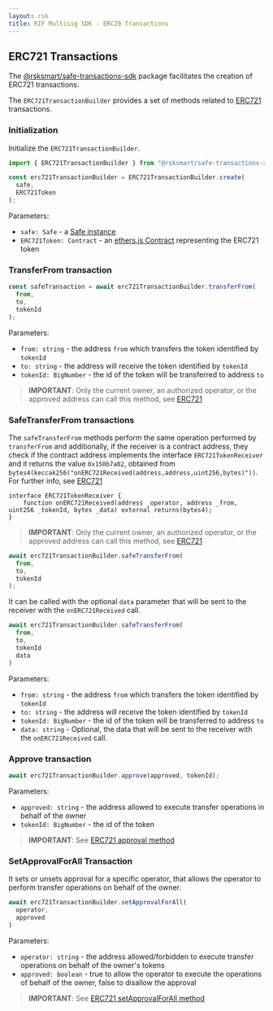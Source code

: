 ```yaml
---
layout: rsk
title: RIF Multisig SDK - ERC20 Transactions
---
```


## ERC721 Transactions

The [@rsksmart/safe-transactions-sdk](https://github.com/rsksmart/safe-transactions-sdk) package facilitates the creation of ERC721 transactions.

The `ERC721TransactionBuilder` provides a set of methods related to [ERC721](https://eips.ethereum.org/EIPS/eip-721) transactions.

### Initialization

Initialize the `ERC721TransactionBuilder`.

```ts
import { ERC721TransactionBuilder } from "@rsksmart/safe-transactions-sdk";

const erc721TransactionBuilder = ERC721TransactionBuilder.create(
  safe,
  ERC721Token
);
```

Parameters:

- `safe: Safe` - a [Safe instance](https://github.com/gnosis/safe-core-sdk/blob/main/packages/safe-core-sdk/src/Safe.ts)
- `ERC721Token: Contract` - an [ethers.js Contract](https://docs.ethers.io/v5/api/contract/contract/) representing the ERC721 token

### TransferFrom transaction

```ts
const safeTransaction = await erc721TransactionBuilder.transferFrom(
  from,
  to,
  tokenId
);
```

Parameters:

- `from: string` - the address `from` which transfers the token identified by `tokenId`
- `to: string` - the address will receive the token identified by `tokenId`
- `tokenId: BigNumber` - the id of the token will be transferred to address `to`

> **IMPORTANT**: Only the current owner, an authorized operator, or the approved address can call this method, see [ERC721](https://eips.ethereum.org/EIPS/eip-721)

### SafeTransferFrom transactions

The `safeTransferFrom` methods perform the same operation performed by `transferFrom` and additionally, if the receiver is a contract address, they check if the contract address implements the interface `ERC721TokenReceiver` and it returns the value `0x150b7a02`, obtained from `bytes4(keccak256("onERC721Received(address,address,uint256,bytes)"))`. For further info, see [ERC721](https://eips.ethereum.org/EIPS/eip-721)

```solidity
interface ERC721TokenReceiver {
    function onERC721Received(address _operator, address _from, uint256 _tokenId, bytes _data) external returns(bytes4);
}

```

> **IMPORTANT**: Only the current owner, an authorized operator, or the approved address can call this method, see [ERC721](https://eips.ethereum.org/EIPS/eip-721)

```ts
await erc721TransactionBuilder.safeTransferFrom(
  from,
  to,
  tokenId
);
```

It can be called with the optional `data` parameter that will be sent to the receiver with the `onERC721Received` call.

```ts
await erc721TransactionBuilder.safeTransferFrom(
  from, 
  to,
  tokenId
  data
)
```

Parameters:

- `from: string` - the address `from` which transfers the token identified by `tokenId`
- `to: string` - the address will receive the token identified by `tokenId`
- `tokenId: BigNumber` - the id of the token will be transferred to address `to`
- `data: string` - Optional, the data that will be sent to the receiver with the `onERC721Received` call.

### Approve transaction

```ts
await erc721TransactionBuilder.approve(approved, tokenId);
```

Parameters:

- `approved: string` - the address allowed to execute transfer operations in behalf of the owner
- `tokenId: BigNumber` - the id of the token

> **IMPORTANT**: See [ERC721 approval method](https://eips.ethereum.org/EIPS/eip-721)


### SetApprovalForAll Transaction

It sets or unsets approval for a specific operator, that allows the operator to perform transfer operations on behalf of the owner.

```ts
await erc721TransactionBuilder.setApprovalForAll(
  operator,
  approved
)
```

Parameters:

- `operator: string` - the address allowed/forbidden to execute transfer operations on behalf of the owner's tokens
- `approved: boolean` - true to allow the operator to execute the operations of behalf of the owner, false to disallow the approval


> **IMPORTANT**: See [ERC721 setApprovalForAll method](https://eips.ethereum.org/EIPS/eip-721)
